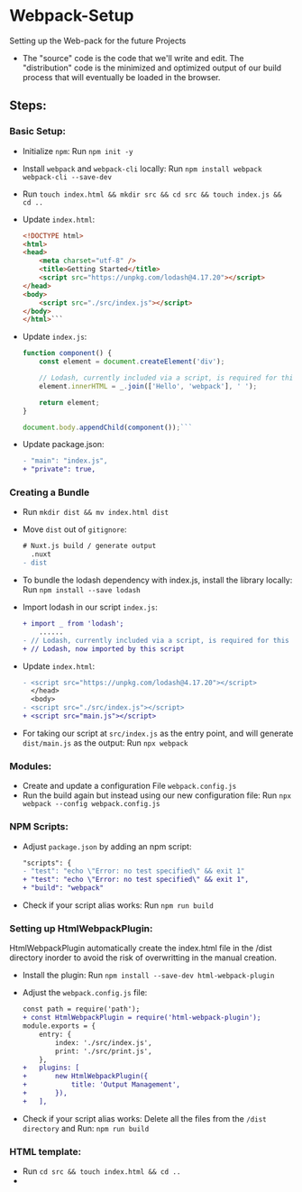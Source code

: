 # Webpack-Setup
Setting up the Web-pack for the future Projects

- The "source" code is the code that we'll write and edit. The "distribution" code is the minimized and optimized output of our build process that will eventually be loaded in the browser.

## Steps:

### Basic Setup:

- Initialize `npm`: Run `npm init -y`
- Install `webpack` and  `webpack-cli` locally: Run `npm install webpack webpack-cli --save-dev`
- Run `touch index.html && mkdir src && cd src && touch index.js && cd ..`
- Update `index.html`:

    ```html
    <!DOCTYPE html>
    <html>
    <head>
        <meta charset="utf-8" />
        <title>Getting Started</title>
        <script src="https://unpkg.com/lodash@4.17.20"></script>
    </head>
    <body>
        <script src="./src/index.js"></script>
    </body>
    </html>```

- Update `index.js`:

    ```js
    function component() {
        const element = document.createElement('div');
    
        // Lodash, currently included via a script, is required for this line to work
        element.innerHTML = _.join(['Hello', 'webpack'], ' ');
    
        return element;
    }
    
    document.body.appendChild(component());```

- Update package.json:

    ```diff
    - "main": "index.js",
    + "private": true,
    ```
### Creating a Bundle

- Run `mkdir dist && mv index.html dist`
- Move `dist` out of `gitignore`:
  
  ```diff
  # Nuxt.js build / generate output
    .nuxt
  - dist
  ```

- To bundle the lodash dependency with index.js, install the library locally: Run `npm install --save lodash`
- Import lodash in our script `index.js`:
  
  ```diff
  + import _ from 'lodash';
      ......
  - // Lodash, currently included via a script, is required for this line to work
  + // Lodash, now imported by this script
  ```

- Update `index.html`:
  
  ```diff
  - <script src="https://unpkg.com/lodash@4.17.20"></script>
    </head>
    <body>
  - <script src="./src/index.js"></script>
  + <script src="main.js"></script>
  ```

- For taking our script at `src/index.js` as the entry point, and will generate `dist/main.js` as the output: Run `npx webpack`

### Modules:

- Create and update a configuration File `webpack.config.js`
- Run the build again but instead using our new configuration file: Run `npx webpack --config webpack.config.js`

### NPM Scripts:

- Adjust `package.json` by adding an npm script:

    ```diff
    "scripts": {
    - "test": "echo \"Error: no test specified\" && exit 1"
    + "test": "echo \"Error: no test specified\" && exit 1",
    + "build": "webpack"
    ```
- Check if your script alias works: Run `npm run build`

### Setting up HtmlWebpackPlugin:
  HtmlWebpackPlugin automatically create the index.html file in the /dist directory inorder to avoid the risk of overwritting in the manual creation.

- Install the plugin: Run `npm install --save-dev html-webpack-plugin`
- Adjust the `webpack.config.js` file:

    ```diff
    const path = require('path');
    + const HtmlWebpackPlugin = require('html-webpack-plugin');
    module.exports = {
        entry: {
            index: './src/index.js',
            print: './src/print.js',
        },
    +   plugins: [
    +       new HtmlWebpackPlugin({
    +           title: 'Output Management',
    +       }),
    +   ],
    ```

- Check if your script alias works: Delete all the files from the `/dist directory` and Run:
`npm run build`

### HTML template:

- Run `cd src && touch index.html && cd ..`
- 
  
